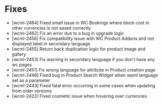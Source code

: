 # Fixes
* [wcml-2464] Fixed small issue in WC Bookings where block cost in other currencies is not saved correctly
* [wcml-2462] Fix an error due to a bug in upgrade logic
* [wcml-2456] Fix compatibility issue with WC Product Addons and not displayed label in secondary language
* [wcml-2455] Return back duplication logic for product image and gallery
* [wcml-2453] Fix warning in secondary language if you don't have any wc pages
* [wcml-2451] Fix wrong language for attribute in Product creation page
* [wcml-2446] Fixed bug in Product Search Widget when wpml language set as a parameter
* [wcml-2443] Fixed fatal error occurring in some cases when updating from older versions
* [wcml-2422] Fixed cosmetic issue when hovering over currencies
